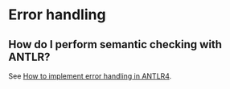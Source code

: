 # Error handling

## How do I perform semantic checking with ANTLR?

See [How to implement error handling in ANTLR4](http://stackoverflow.com/questions/21613421/how-to-implement-error-handling-in-antlr4/21615751#21615751).